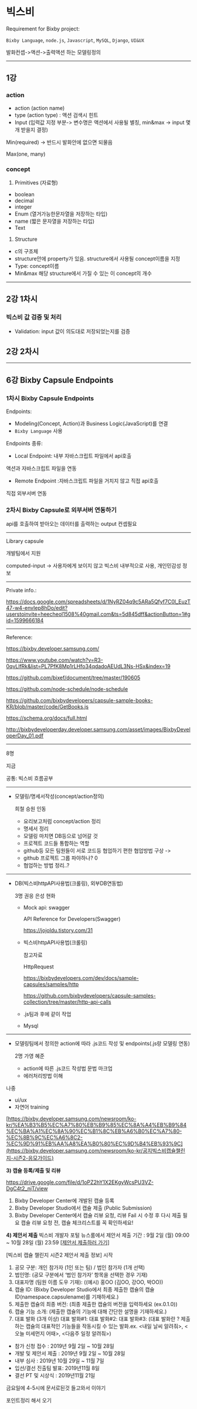 # 빅스비

Requirement for Bixby project:

`Bixby Language`, `node.js`, `Javascript`, `MySQL`, `Django`, `UI&UX`



발화컨셉->액션->출력액션 하는 모델링정의

---

## 1강

### action

- action (action name)
- type (action type) : 액션 검색시 힌트
- Input (입력값 지정 부분-> 변수명은 액션에서 사용될 별칭, min&max -> input 몇 개 받을지 결정)

Min(required) -> 반드시 발화안에 없으면 되물음

Max(one, many)

### concept

1. Primitives (자료형)

- boolean
- decimal
- integer
- Enum (열거가능한문자열을 저장하는 타입)
- name (짧은 문자열을 저장하는 타입)
- Text

1. Structure

- c의 구조체
- structure안에 property가 있음. structure에서 사용될 concept이름을 지정
- Type: concept이름
- Min&max 해당 structure에서 가질 수 있는 이 concept의 개수

---

## 2강 1차시

### 빅스비 값 검증 및 처리

- Validation: input 값이 의도대로 저장되었는지를 검증



## 2강 2차시



---

## 6강 Bixby Capsule Endpoints

### 1차시 Bixby Capsule Endpoints

Endpoints: 

- Modeling(Concept, Action)과 Business Logic(JavaScript)를 연결
- `Bixby Language` 사용

Endpoints 종류:

- Local Endpoint: 내부 자바스크립트 파일에서 api호출

액션과 자바스크립트 파일을 연동

- Remote Endpoint :자바스크립트 파일을 거치지 않고 직접 api호출

직접 외부서버 연동



### 2차시 Bixby Capsule로 외부서버 연동하기

api를 호출하여 받아오는 데이터를 출력하는 output 컨셉필요



---

Library capsule

개발팀에서 지원

computed-input -> 사용자에게 보이지 않고 빅스비 내부적으로 사용, 개인민감성 정보



---

Private info.:

https://docs.google.com/spreadsheets/d/1NyRZ04q9c5ARa5Qfyf7C0l_EuzT47-w4-envIep8hDo/edit?userstoinvite=heecheol1508%40gmail.com&ts=5d845dff&actionButton=1#gid=1599666184

---

Reference:

https://bixby.developer.samsung.com/

https://www.youtube.com/watch?v=R3-0qvLlfRk&list=PL7PfK8Mp1rLHfo34qdadoAEUdL3Ns-HSx&index=19

https://github.com/bixef/document/tree/master/190605

https://github.com/node-schedule/node-schedule

https://github.com/bixbydevelopers/capsule-sample-books-KR/blob/master/code/GetBooks.js

https://schema.org/docs/full.html

http://bixbydeveloperday.developer.samsung.com/asset/images/BixbyDeveloperDay_01.pdf





---

8명

지금

공통: 빅스비 흐름공부

------

- 모델링/명세서작성(concept/action정의) 

  희철 승원 인동

  - 요리보고처럼 concept/action 정리
  - 명세서 정리
  - 모델링 마치면 DB등으로 넘어갈 것
  - 프로젝트 코드들 통합하는 역할
  - github등 모든 팀원들이 서로 코드등 협업하기 편한 협업방법 구상 -> 
  - github 프로젝트 그룹 파야하나? 0
  - 협업하는 방법 정리..?

------

- DB(빅스비httpAPI사용법(크롤링), 외부DB연동법)

  3명 권응 은성 현화

  - Mock api: swagger

    API Reference for Developers(Swagger)

    https://jojoldu.tistory.com/31

  - 빅스비httpAPI사용법(크롤링)

    참고자료

    HttpRequest

    https://bixbydevelopers.com/dev/docs/sample-capsules/samples/http

    https://github.com/bixbydevelopers/capsule-samples-collection/tree/master/http-api-calls

  - .js팀과 후에 같이 작업

  - Mysql

------

- 모델링팀에서 정의한 action에 따라 .js코드 작성 및 endpoints(.js랑 모델링 연동)

  2명 가영 혜준 

  - action에 따른 .js코드 작성법 문법 마크업
  - 에러처리방법 이해



나중

- ui/ux
- 자연어 training



[https://bixby.developer.samsung.com/newsroom/ko-kr/%EA%B3%B5%EC%A7%80%EB%B9%85%EC%8A%A4%EB%B9%84%EC%BA%A1%EC%8A%90%EC%B1%8C%EB%A6%B0%EC%A7%80-%EC%8B%9C%EC%A6%8C2-%EC%9D%91%EB%AA%A8%EA%B0%80%EC%9D%B4%EB%93%9C](https://bixby.developer.samsung.com/newsroom/ko-kr/공지빅스비캡슐챌린지-시즌2-응모가이드)

**3) 캡슐 등록/제출 및 리뷰**

https://drive.google.com/file/d/1oPZ2hY1X2EKgyWcsPU3VZ-DgC4t2_njT/view

1) Bixby Developer Center에 개발된 캡슐 등록
2) Bixby Developer Studio에서 캡슐 제출 (Public Submission)
3) Bixby Developer Center에서 캡슐 리뷰 요청, 리뷰 Fail 시 수정 후 다시 제출 필요
캡슐 리뷰 요청 전, 캡슐 체크리스트를 꼭 확인하세요!

**4) 제안서 제출**
빅스비 개발자 포털 뉴스룸에서 제안서 제출
기간 : 9월 2일 (월) 09:00 ~ 10월 28일 (월) 23:59
[[제안서 제출하러 가기\]](https://bixby.developer.samsung.com/events/ko-kr/캡슐-챌린지-제안서-제출하기)

[빅스비 캡슐 챌린지 시즌2 제안서 제출 정보] 시작

1. 공모 구분: 개인 참가자 (1인 또는 팀) / 법인 참가자 (1개 선택)
2. 법인명:
   (공모 구분에서 ‘법인 참가자’ 항목을 선택한 경우 기재)
3. 대표자명 (팀원 이름 도우 기재):
   ((예시) 홍OO (김OO, 강OO, 박OO))
4. 캡슐 ID:
   (Bixby Developer Studio에서 최종 제출한 캡슐의 캡슐 ID(namespace.capsulename)를 기재하세요.)
5. 제출한 캡슐의 최종 버전:
   (최종 제출한 캡슐의 버전을 입력하세요 (ex.0.1.0))
6. 캡슐 기능 소개:
   (제출한 캡슐의 기능에 대해 간단한 설명을 기재하세요.)
7. 대표 발화 (3개 이상)
   대표 발화#1:
   대표 발화#2:
   대표 발화#3:
   (대표 발화란 ? 제출하는 캡슐의 대표적인 기능들을 작동시킬 수 있는 발화.ex. <내일 날씨 알려줘>, <오늘 미세먼지 어때>, <다음주 일정 알려줘>)

- 참가 신청 접수 : 2019년 9월 2일 ~ 10월 28일
- 개발 및 제안서 제출 : 2019년 9월 2일 ~ 10월 28일
- 내부 심사 : 2019년 10월 29일 ~ 11월 7일
- 입선/결선 진출팀 발표: 2019년11월 8일
- 결선 PT 및 시상식 : 2019년11월 21일



금요일에 4-5시에 문서로된것 들고와서 이야기

포인트정리 해서 오기



